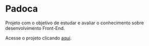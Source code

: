 # Padoca

Projeto com o objetivo de estudar e avaliar o conhecimento sobre desenvolvimento Front-End.

Acesse o projeto clicando [aqui](https://rafafaaa-fiap.github.io/FRO-padoca/).
